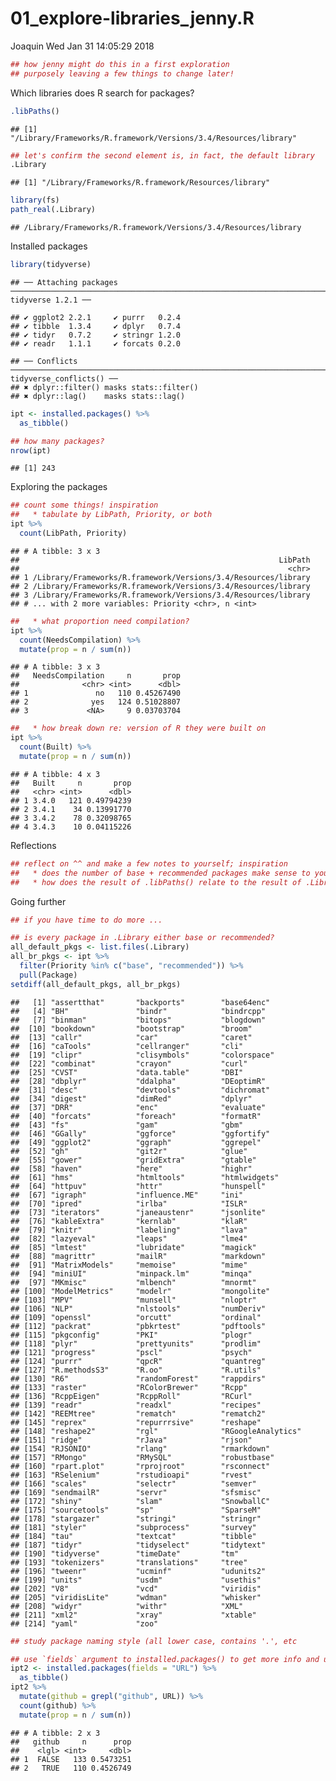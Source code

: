 01\_explore-libraries\_jenny.R
================
Joaquin
Wed Jan 31 14:05:29 2018

``` r
## how jenny might do this in a first exploration
## purposely leaving a few things to change later!
```

Which libraries does R search for packages?

``` r
.libPaths()
```

    ## [1] "/Library/Frameworks/R.framework/Versions/3.4/Resources/library"

``` r
## let's confirm the second element is, in fact, the default library
.Library
```

    ## [1] "/Library/Frameworks/R.framework/Resources/library"

``` r
library(fs)
path_real(.Library)
```

    ## /Library/Frameworks/R.framework/Versions/3.4/Resources/library

Installed packages

``` r
library(tidyverse)
```

    ## ── Attaching packages ───────────────────────────────────────────────────────────────────────── tidyverse 1.2.1 ──

    ## ✔ ggplot2 2.2.1     ✔ purrr   0.2.4
    ## ✔ tibble  1.3.4     ✔ dplyr   0.7.4
    ## ✔ tidyr   0.7.2     ✔ stringr 1.2.0
    ## ✔ readr   1.1.1     ✔ forcats 0.2.0

    ## ── Conflicts ──────────────────────────────────────────────────────────────────────────── tidyverse_conflicts() ──
    ## ✖ dplyr::filter() masks stats::filter()
    ## ✖ dplyr::lag()    masks stats::lag()

``` r
ipt <- installed.packages() %>%
  as_tibble()

## how many packages?
nrow(ipt)
```

    ## [1] 243

Exploring the packages

``` r
## count some things! inspiration
##   * tabulate by LibPath, Priority, or both
ipt %>%
  count(LibPath, Priority)
```

    ## # A tibble: 3 x 3
    ##                                                          LibPath
    ##                                                            <chr>
    ## 1 /Library/Frameworks/R.framework/Versions/3.4/Resources/library
    ## 2 /Library/Frameworks/R.framework/Versions/3.4/Resources/library
    ## 3 /Library/Frameworks/R.framework/Versions/3.4/Resources/library
    ## # ... with 2 more variables: Priority <chr>, n <int>

``` r
##   * what proportion need compilation?
ipt %>%
  count(NeedsCompilation) %>%
  mutate(prop = n / sum(n))
```

    ## # A tibble: 3 x 3
    ##   NeedsCompilation     n       prop
    ##              <chr> <int>      <dbl>
    ## 1               no   110 0.45267490
    ## 2              yes   124 0.51028807
    ## 3             <NA>     9 0.03703704

``` r
##   * how break down re: version of R they were built on
ipt %>%
  count(Built) %>%
  mutate(prop = n / sum(n))
```

    ## # A tibble: 4 x 3
    ##   Built     n       prop
    ##   <chr> <int>      <dbl>
    ## 1 3.4.0   121 0.49794239
    ## 2 3.4.1    34 0.13991770
    ## 3 3.4.2    78 0.32098765
    ## 4 3.4.3    10 0.04115226

Reflections

``` r
## reflect on ^^ and make a few notes to yourself; inspiration
##   * does the number of base + recommended packages make sense to you?
##   * how does the result of .libPaths() relate to the result of .Library?
```

Going further

``` r
## if you have time to do more ...

## is every package in .Library either base or recommended?
all_default_pkgs <- list.files(.Library)
all_br_pkgs <- ipt %>%
  filter(Priority %in% c("base", "recommended")) %>%
  pull(Package)
setdiff(all_default_pkgs, all_br_pkgs)
```

    ##   [1] "assertthat"       "backports"        "base64enc"       
    ##   [4] "BH"               "bindr"            "bindrcpp"        
    ##   [7] "binman"           "bitops"           "blogdown"        
    ##  [10] "bookdown"         "bootstrap"        "broom"           
    ##  [13] "callr"            "car"              "caret"           
    ##  [16] "caTools"          "cellranger"       "cli"             
    ##  [19] "clipr"            "clisymbols"       "colorspace"      
    ##  [22] "combinat"         "crayon"           "curl"            
    ##  [25] "CVST"             "data.table"       "DBI"             
    ##  [28] "dbplyr"           "ddalpha"          "DEoptimR"        
    ##  [31] "desc"             "devtools"         "dichromat"       
    ##  [34] "digest"           "dimRed"           "dplyr"           
    ##  [37] "DRR"              "enc"              "evaluate"        
    ##  [40] "forcats"          "foreach"          "formatR"         
    ##  [43] "fs"               "gam"              "gbm"             
    ##  [46] "GGally"           "ggforce"          "ggfortify"       
    ##  [49] "ggplot2"          "ggraph"           "ggrepel"         
    ##  [52] "gh"               "git2r"            "glue"            
    ##  [55] "gower"            "gridExtra"        "gtable"          
    ##  [58] "haven"            "here"             "highr"           
    ##  [61] "hms"              "htmltools"        "htmlwidgets"     
    ##  [64] "httpuv"           "httr"             "hunspell"        
    ##  [67] "igraph"           "influence.ME"     "ini"             
    ##  [70] "ipred"            "irlba"            "ISLR"            
    ##  [73] "iterators"        "janeaustenr"      "jsonlite"        
    ##  [76] "kableExtra"       "kernlab"          "klaR"            
    ##  [79] "knitr"            "labeling"         "lava"            
    ##  [82] "lazyeval"         "leaps"            "lme4"            
    ##  [85] "lmtest"           "lubridate"        "magick"          
    ##  [88] "magrittr"         "mailR"            "markdown"        
    ##  [91] "MatrixModels"     "memoise"          "mime"            
    ##  [94] "miniUI"           "minpack.lm"       "minqa"           
    ##  [97] "MKmisc"           "mlbench"          "mnormt"          
    ## [100] "ModelMetrics"     "modelr"           "mongolite"       
    ## [103] "MPV"              "munsell"          "nloptr"          
    ## [106] "NLP"              "nlstools"         "numDeriv"        
    ## [109] "openssl"          "orcutt"           "ordinal"         
    ## [112] "packrat"          "pbkrtest"         "pdftools"        
    ## [115] "pkgconfig"        "PKI"              "plogr"           
    ## [118] "plyr"             "prettyunits"      "prodlim"         
    ## [121] "progress"         "pscl"             "psych"           
    ## [124] "purrr"            "qpcR"             "quantreg"        
    ## [127] "R.methodsS3"      "R.oo"             "R.utils"         
    ## [130] "R6"               "randomForest"     "rappdirs"        
    ## [133] "raster"           "RColorBrewer"     "Rcpp"            
    ## [136] "RcppEigen"        "RcppRoll"         "RCurl"           
    ## [139] "readr"            "readxl"           "recipes"         
    ## [142] "REEMtree"         "rematch"          "rematch2"        
    ## [145] "reprex"           "repurrrsive"      "reshape"         
    ## [148] "reshape2"         "rgl"              "RGoogleAnalytics"
    ## [151] "ridge"            "rJava"            "rjson"           
    ## [154] "RJSONIO"          "rlang"            "rmarkdown"       
    ## [157] "RMongo"           "RMySQL"           "robustbase"      
    ## [160] "rpart.plot"       "rprojroot"        "rsconnect"       
    ## [163] "RSelenium"        "rstudioapi"       "rvest"           
    ## [166] "scales"           "selectr"          "semver"          
    ## [169] "sendmailR"        "servr"            "sfsmisc"         
    ## [172] "shiny"            "slam"             "SnowballC"       
    ## [175] "sourcetools"      "sp"               "SparseM"         
    ## [178] "stargazer"        "stringi"          "stringr"         
    ## [181] "styler"           "subprocess"       "survey"          
    ## [184] "tau"              "textcat"          "tibble"          
    ## [187] "tidyr"            "tidyselect"       "tidytext"        
    ## [190] "tidyverse"        "timeDate"         "tm"              
    ## [193] "tokenizers"       "translations"     "tree"            
    ## [196] "tweenr"           "ucminf"           "udunits2"        
    ## [199] "units"            "usdm"             "usethis"         
    ## [202] "V8"               "vcd"              "viridis"         
    ## [205] "viridisLite"      "wdman"            "whisker"         
    ## [208] "widyr"            "withr"            "XML"             
    ## [211] "xml2"             "xray"             "xtable"          
    ## [214] "yaml"             "zoo"

``` r
## study package naming style (all lower case, contains '.', etc

## use `fields` argument to installed.packages() to get more info and use it!
ipt2 <- installed.packages(fields = "URL") %>%
  as_tibble()
ipt2 %>%
  mutate(github = grepl("github", URL)) %>%
  count(github) %>%
  mutate(prop = n / sum(n))
```

    ## # A tibble: 2 x 3
    ##   github     n      prop
    ##    <lgl> <int>     <dbl>
    ## 1  FALSE   133 0.5473251
    ## 2   TRUE   110 0.4526749
